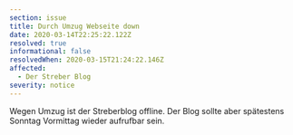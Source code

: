```yaml
---
section: issue
title: Durch Umzug Webseite down
date: 2020-03-14T22:25:22.122Z
resolved: true
informational: false
resolvedWhen: 2020-03-15T21:24:22.146Z
affected:
  - Der Streber Blog
severity: notice
---
```

Wegen Umzug ist der Streberblog offline. Der Blog sollte aber spätestens Sonntag Vormittag wieder aufrufbar sein.